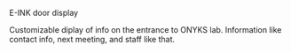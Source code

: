 E-INK door display

Customizable diplay of info on the entrance to ONYKS lab. Information like contact info, next meeting, and staff like that.


